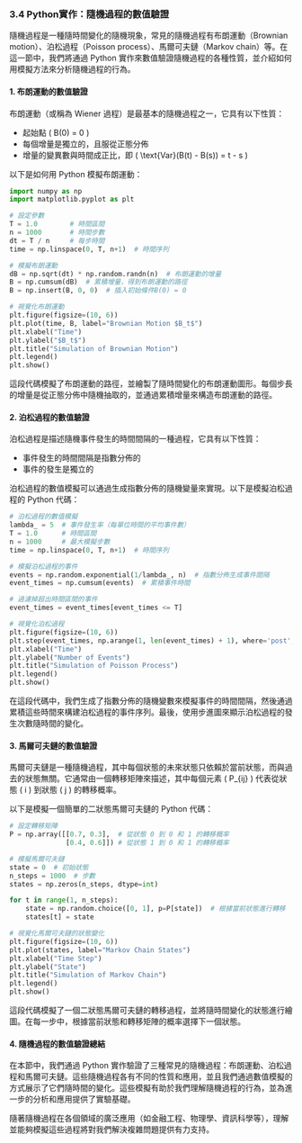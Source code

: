 ### 3.4 Python實作：隨機過程的數值驗證

隨機過程是一種隨時間變化的隨機現象，常見的隨機過程有布朗運動（Brownian motion）、泊松過程（Poisson process）、馬爾可夫鏈（Markov chain）等。在這一節中，我們將通過 Python 實作來數值驗證隨機過程的各種性質，並介紹如何用模擬方法來分析隨機過程的行為。

#### 1. **布朗運動的數值驗證**

布朗運動（或稱為 Wiener 過程）是最基本的隨機過程之一，它具有以下性質：
- 起始點 \( B(0) = 0 \)
- 每個增量是獨立的，且服從正態分佈
- 增量的變異數與時間成正比，即 \( \text{Var}(B(t) - B(s)) = t - s \)

以下是如何用 Python 模擬布朗運動：

```python
import numpy as np
import matplotlib.pyplot as plt

# 設定參數
T = 1.0        # 時間區間
n = 1000       # 時間步數
dt = T / n     # 每步時間
time = np.linspace(0, T, n+1)  # 時間序列

# 模擬布朗運動
dB = np.sqrt(dt) * np.random.randn(n)  # 布朗運動的增量
B = np.cumsum(dB)  # 累積增量，得到布朗運動的路徑
B = np.insert(B, 0, 0)  # 插入初始條件B(0) = 0

# 視覺化布朗運動
plt.figure(figsize=(10, 6))
plt.plot(time, B, label="Brownian Motion $B_t$")
plt.xlabel("Time")
plt.ylabel("$B_t$")
plt.title("Simulation of Brownian Motion")
plt.legend()
plt.show()
```

這段代碼模擬了布朗運動的路徑，並繪製了隨時間變化的布朗運動圖形。每個步長的增量是從正態分佈中隨機抽取的，並通過累積增量來構造布朗運動的路徑。

#### 2. **泊松過程的數值驗證**

泊松過程是描述隨機事件發生的時間間隔的一種過程，它具有以下性質：
- 事件發生的時間間隔是指數分佈的
- 事件的發生是獨立的

泊松過程的數值模擬可以通過生成指數分佈的隨機變量來實現。以下是模擬泊松過程的 Python 代碼：

```python
# 泊松過程的數值模擬
lambda_ = 5  # 事件發生率（每單位時間的平均事件數）
T = 1.0      # 時間區間
n = 1000     # 最大模擬步數
time = np.linspace(0, T, n+1)  # 時間序列

# 模擬泊松過程的事件
events = np.random.exponential(1/lambda_, n)  # 指數分佈生成事件間隔
event_times = np.cumsum(events)  # 累積事件時間

# 過濾掉超出時間區間的事件
event_times = event_times[event_times <= T]

# 視覺化泊松過程
plt.figure(figsize=(10, 6))
plt.step(event_times, np.arange(1, len(event_times) + 1), where='post', label="Poisson Process")
plt.xlabel("Time")
plt.ylabel("Number of Events")
plt.title("Simulation of Poisson Process")
plt.legend()
plt.show()
```

在這段代碼中，我們生成了指數分佈的隨機變數來模擬事件的時間間隔，然後通過累積這些時間來構建泊松過程的事件序列。最後，使用步進圖來顯示泊松過程的發生次數隨時間的變化。

#### 3. **馬爾可夫鏈的數值驗證**

馬爾可夫鏈是一種隨機過程，其中每個狀態的未來狀態只依賴於當前狀態，而與過去的狀態無關。它通常由一個轉移矩陣來描述，其中每個元素 \( P_{ij} \) 代表從狀態 \( i \) 到狀態 \( j \) 的轉移概率。

以下是模擬一個簡單的二狀態馬爾可夫鏈的 Python 代碼：

```python
# 設定轉移矩陣
P = np.array([[0.7, 0.3],  # 從狀態 0 到 0 和 1 的轉移概率
              [0.4, 0.6]]) # 從狀態 1 到 0 和 1 的轉移概率

# 模擬馬爾可夫鏈
state = 0  # 初始狀態
n_steps = 1000  # 步數
states = np.zeros(n_steps, dtype=int)

for t in range(1, n_steps):
    state = np.random.choice([0, 1], p=P[state])  # 根據當前狀態進行轉移
    states[t] = state

# 視覺化馬爾可夫鏈的狀態變化
plt.figure(figsize=(10, 6))
plt.plot(states, label="Markov Chain States")
plt.xlabel("Time Step")
plt.ylabel("State")
plt.title("Simulation of Markov Chain")
plt.legend()
plt.show()
```

這段代碼模擬了一個二狀態馬爾可夫鏈的轉移過程，並將隨時間變化的狀態進行繪圖。在每一步中，根據當前狀態和轉移矩陣的概率選擇下一個狀態。

#### 4. **隨機過程的數值驗證總結**

在本節中，我們通過 Python 實作驗證了三種常見的隨機過程：布朗運動、泊松過程和馬爾可夫鏈。這些隨機過程各有不同的性質和應用，並且我們通過數值模擬的方式展示了它們隨時間的變化。這些模擬有助於我們理解隨機過程的行為，並為進一步的分析和應用提供了實驗基礎。

隨著隨機過程在各個領域的廣泛應用（如金融工程、物理學、資訊科學等），理解並能夠模擬這些過程將對我們解決複雜問題提供有力支持。